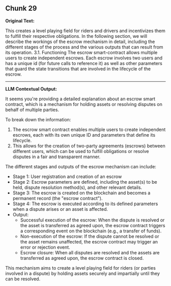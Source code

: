 ## Chunk 29

**Original Text:**

This creates a level playing field for riders and drivers and incentivizes them to fulfill their respective obligations. In the following section, we will describe the workings of
the escrow mechanism in detail, including the different stages of the process and the various outputs that
can result from its operation. 3.1. Functioning
The escrow smart-contract allows multiple users to create independent escrows. Each escrow involves two
users and has a unique id (for future calls to reference it) as well as other parameters that guard the state
transitions that are involved in the lifecycle of the escrow.

---

**LLM Contextual Output:**

It seems you're providing a detailed explanation about an escrow smart contract, which is a mechanism for holding assets or resolving disputes on behalf of multiple parties.

To break down the information:

1. The escrow smart contract enables multiple users to create independent escrows, each with its own unique ID and parameters that define its lifecycle.
2. This allows for the creation of two-party agreements (escrows) between different users, which can be used to fulfill obligations or resolve disputes in a fair and transparent manner.

The different stages and outputs of the escrow mechanism can include:

- Stage 1: User registration and creation of an escrow
- Stage 2: Escrow parameters are defined, including the asset(s) to be held, dispute resolution method(s), and other relevant details.
- Stage 3: The escrow is created on the blockchain and becomes a permanent record (the "escrow contract").
- Stage 4: The escrow is executed according to its defined parameters when a dispute arises or an asset is affected.
- Output:
  - Successful execution of the escrow: When the dispute is resolved or the asset is transferred as agreed upon, the escrow contract triggers a corresponding event on the blockchain (e.g., a transfer of funds).
  - Non-execution of the escrow: If the dispute cannot be resolved or the asset remains unaffected, the escrow contract may trigger an error or rejection event.
  - Escrow closure: When all disputes are resolved and the assets are transferred as agreed upon, the escrow contract is closed.

This mechanism aims to create a level playing field for riders (or parties involved in a dispute) by holding assets securely and impartially until they can be resolved.
